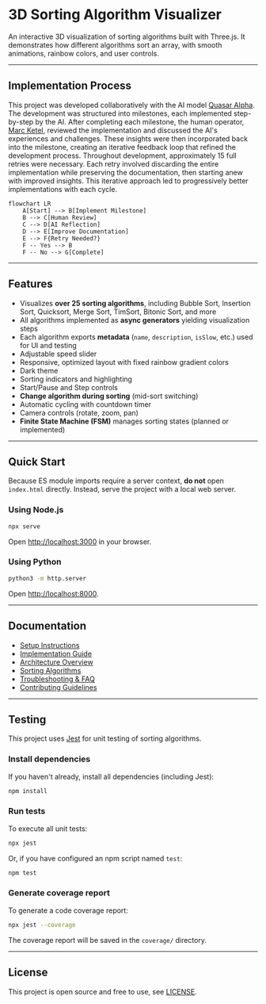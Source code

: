 # 3D Sorting Algorithm Visualizer

An interactive 3D visualization of sorting algorithms built with Three.js. It demonstrates how different algorithms sort an array, with smooth animations, rainbow colors, and user controls.

---

## Implementation Process

This project was developed collaboratively with the AI model [Quasar Alpha](https://openrouter.ai/openrouter/quasar-alpha). The development was structured into milestones, each implemented step-by-step by the AI. After completing each milestone, the human operator, [Marc Ketel](https://github.com/atoomnetmarc/), reviewed the implementation and discussed the AI's experiences and challenges. These insights were then incorporated back into the milestone, creating an iterative feedback loop that refined the development process. Throughout development, approximately 15 full retries were necessary. Each retry involved discarding the entire implementation while preserving the documentation, then starting anew with improved insights. This iterative approach led to progressively better implementations with each cycle.

```mermaid
flowchart LR
    A[Start] --> B[Implement Milestone]
    B --> C[Human Review]
    C --> D[AI Reflection]
    D --> E[Improve Documentation]
    E --> F{Retry Needed?}
    F -- Yes --> B
    F -- No --> G[Complete]
```

---

## Features

- Visualizes **over 25 sorting algorithms**, including Bubble Sort, Insertion Sort, Quicksort, Merge Sort, TimSort, Bitonic Sort, and more
- All algorithms implemented as **async generators** yielding visualization steps
- Each algorithm exports **metadata** (`name`, `description`, `isSlow`, etc.) used for UI and testing
- Adjustable speed slider
- Responsive, optimized layout with fixed rainbow gradient colors
- Dark theme
- Sorting indicators and highlighting
- Start/Pause and Step controls
- **Change algorithm during sorting** (mid-sort switching)
- Automatic cycling with countdown timer
- Camera controls (rotate, zoom, pan)
- **Finite State Machine (FSM)** manages sorting states (planned or implemented)

---

## Quick Start

Because ES module imports require a server context, **do not** open `index.html` directly. Instead, serve the project with a local web server.

### Using Node.js

```bash
npx serve
```

Open [http://localhost:3000](http://localhost:3000) in your browser.

### Using Python

```bash
python3 -m http.server
```

Open [http://localhost:8000](http://localhost:8000).

---

## Documentation

- [Setup Instructions](docs/Setup.md)
- [Implementation Guide](docs/Implementation.md)
- [Architecture Overview](docs/Architecture.md)
- [Sorting Algorithms](docs/Algorithms.md)
- [Troubleshooting & FAQ](docs/Troubleshooting.md)
- [Contributing Guidelines](docs/Contributing.md)

---

## Testing

This project uses [Jest](https://jestjs.io/) for unit testing of sorting algorithms.

### Install dependencies

If you haven't already, install all dependencies (including Jest):

```bash
npm install
```

### Run tests

To execute all unit tests:

```bash
npx jest
```

Or, if you have configured an npm script named `test`:

```bash
npm test
```

### Generate coverage report

To generate a code coverage report:

```bash
npx jest --coverage
```

The coverage report will be saved in the `coverage/` directory.

---

## License

This project is open source and free to use, see [LICENSE](LICENSE).
